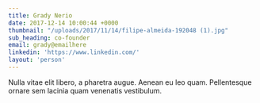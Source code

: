 ```yaml
---
title: Grady Nerio
date: 2017-12-14 10:00:44 +0000
thumbnail: "/uploads/2017/11/14/filipe-almeida-192048 (1).jpg"
sub_heading: co-founder
email: grady@emailhere
linkedin: 'https://www.linkedin.com/'
layout: 'person'
---
```


Nulla vitae elit libero, a pharetra augue. Aenean eu leo quam. Pellentesque ornare sem lacinia quam venenatis vestibulum.

